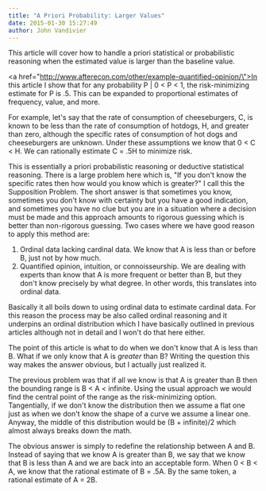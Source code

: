 ```yaml
---
title: "A Priori Probability: Larger Values"
date: 2015-01-30 15:27:49
author: John Vandivier
---
```




This article will cover how to handle a priori statistical or probabilistic reasoning when the estimated value is larger than the baseline value.

<a href=\"http://www.afterecon.com/other/example-quantified-opinion/\">In this article</a> I show that for any probability P | 0 &lt; P &lt; 1, the risk-minimizing estimate for P is .5. This can be expanded to proportional estimates of frequency, value, and more.

For example, let's say that the rate of consumption of cheeseburgers, C, is known to be less than the rate of consumption of hotdogs, H, and greater than zero, although the specific rates of consumption of hot dogs and cheeseburgers are unknown. Under these assumptions we know that 0 &lt; C &lt; H. We can rationally estimate C = .5H to minimize risk.

This is essentially a priori probabilistic reasoning or deductive statistical reasoning. There is a large problem here which is, \"If you don't know the specific rates then how would you know which is greater?\" I call this the Supposition Problem. The short answer is that sometimes you know, sometimes you don't know with certainty but you have a good indication, and sometimes you have no clue but you are in a situation where a decision must be made and this approach amounts to rigorous guessing which is better than non-rigorous guessing. Two cases where we have good reason to apply this method are:
<ol>
	<li>Ordinal data lacking cardinal data. We know that A is less than or before B, just not by how much.</li>
	<li>Quantified opinion, intuition, or connoisseurship. We are dealing with experts than know that A is more frequent or better than B, but they don't know precisely by what degree. In other words, this translates into ordinal data.</li>
</ol>
Basically it all boils down to using ordinal data to estimate cardinal data. For this reason the process may be also called ordinal reasoning and it underpins an ordinal distribution which I have basically outlined in previous articles although not in detail and I won't do that here either.

The point of this article is what to do when we don't know that A is less than B. What if we only know that A is <em>greater</em> than B? Writing the question this way makes the answer obvious, but I actually just realized it.

The previous problem was that if all we know is that A is greater than B then the bounding range is B &lt; A &lt; infinite. Using the usual approach we would find the central point of the range as the risk-minimizing option. Tangentially, if we don't know the distribution then we assume a flat one just as when we don't know the shape of a curve we assume a linear one. Anyway, the middle of this distribution would be (B + infinite)/2 which almost always breaks down the math.

The obvious answer is simply to redefine the relationship between A and B. Instead of saying that we know A is greater than B, we say that we know that B is less than A and we are back into an acceptable form. When 0 &lt; B &lt; A, we know that the rational estimate of B = .5A. By the same token, a rational estimate of A = 2B.